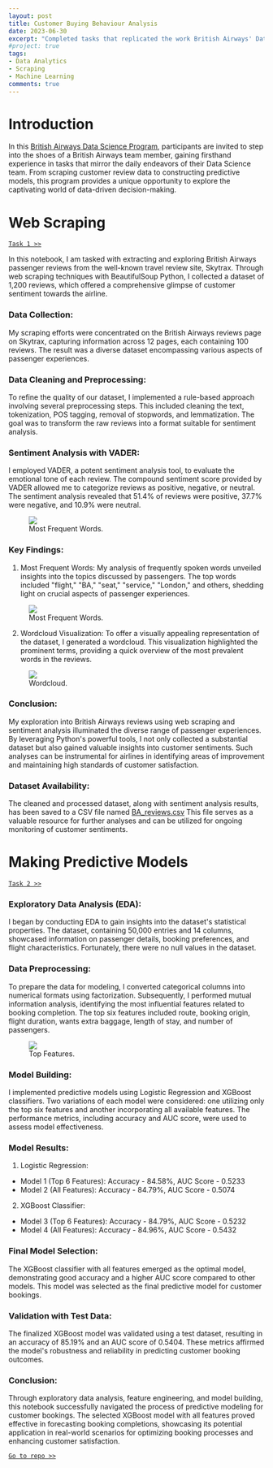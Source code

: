 ```yaml
---
layout: post
title: Customer Buying Behaviour Analysis
date: 2023-06-30
excerpt: "Completed tasks that replicated the work British Airways' Data Science team did consisting of collecting customer review data and creating predictive models."
#project: true
tags:
- Data Analytics
- Scraping
- Machine Learning
comments: true
---
```


# Introduction
In this [British Airways Data Science Program](https://www.theforage.com/simulations/british-airways/data-science-yqoz?ref=itjjtDEicDFoXtLm2), participants are invited to step into the shoes of a British Airways team member, gaining firsthand experience in tasks that mirror the daily endeavors of their Data Science team. From scraping customer review data to constructing predictive models, this program provides a unique opportunity to explore the captivating world of data-driven decision-making.

# Web Scraping
[`Task 1 >>`](https://github.com/malindard/British-Airways-Data-Science-VE/blob/main/Task%201%20-%20Code.ipynb)

In this notebook, I am tasked with extracting and exploring British Airways passenger reviews from the well-known travel review site, Skytrax. Through web scraping techniques with BeautifulSoup Python, I collected a dataset of 1,200 reviews, which offered a comprehensive glimpse of customer sentiment towards the airline.

### Data Collection:
My scraping efforts were concentrated on the British Airways reviews page on Skytrax, capturing information across 12 pages, each containing 100 reviews. The result was a diverse dataset encompassing various aspects of passenger experiences.

### Data Cleaning and Preprocessing:
To refine the quality of our dataset, I implemented a rule-based approach involving several preprocessing steps. This included cleaning the text, tokenization, POS tagging, removal of stopwords, and lemmatization. The goal was to transform the raw reviews into a format suitable for sentiment analysis.

### Sentiment Analysis with VADER:
I employed VADER, a potent sentiment analysis tool, to evaluate the emotional tone of each review. The compound sentiment score provided by VADER allowed me to categorize reviews as positive, negative, or neutral. The sentiment analysis revealed that 51.4% of reviews were positive, 37.7% were negative, and 10.9% were neutral.
<figure>
	<a href="assets\img\british-airways\sentiment-analysis.png"><img src="assets\img\british-airways\sentiment-analysis.png"></a>
	<figcaption><a>Most Frequent Words.</a></figcaption>
</figure>

### Key Findings:

1. Most Frequent Words: My analysis of frequently spoken words unveiled insights into the topics discussed by passengers. The top words included "flight," "BA," "seat," "service," "London," and others, shedding light on crucial aspects of passenger experiences.
<figure>
	<a href="assets\img\british-airways\most-frequent-words.png"><img src="assets\img\british-airways\most-frequent-words.png"></a>
	<figcaption><a>Most Frequent Words.</a></figcaption>
</figure>

2. Wordcloud Visualization: To offer a visually appealing representation of the dataset, I generated a wordcloud. This visualization highlighted the prominent terms, providing a quick overview of the most prevalent words in the reviews.
<figure>
	<a href="assets\img\british-airways\wordcloud.png"><img src="assets\img\british-airways\wordcloud.png"></a>
	<figcaption><a>Wordcloud.</a></figcaption>
</figure>

### Conclusion:
My exploration into British Airways reviews using web scraping and sentiment analysis illuminated the diverse range of passenger experiences. By leveraging Python's powerful tools, I not only collected a substantial dataset but also gained valuable insights into customer sentiments. Such analyses can be instrumental for airlines in identifying areas of improvement and maintaining high standards of customer satisfaction.

### Dataset Availability:
The cleaned and processed dataset, along with sentiment analysis results, has been saved to a CSV file named [BA_reviews.csv](https://github.com/malindard/British-Airways-Data-Science-VE/blob/main/Task%201%20-%20BA_reviews.csv) This file serves as a valuable resource for further analyses and can be utilized for ongoing monitoring of customer sentiments.


# Making Predictive Models
[`Task 2 >>`](https://github.com/malindard/British-Airways-Data-Science-VE/blob/main/Task%202%20-%20Code.ipynb)

### Exploratory Data Analysis (EDA):
I began by conducting EDA to gain insights into the dataset's statistical properties. The dataset, containing 50,000 entries and 14 columns, showcased information on passenger details, booking preferences, and flight characteristics. Fortunately, there were no null values in the dataset.

### Data Preprocessing:
To prepare the data for modeling, I converted categorical columns into numerical formats using factorization. Subsequently, I performed mutual information analysis, identifying the most influential features related to booking completion. The top six features included route, booking origin, flight duration, wants extra baggage, length of stay, and number of passengers.
<figure>
	<a href="assets\img\british-airways\top-feature.png"><img src="assets\img\british-airways\top-feature.png"></a>
	<figcaption><a>Top Features.</a></figcaption>
</figure>

### Model Building:
I implemented predictive models using Logistic Regression and XGBoost classifiers. Two variations of each model were considered: one utilizing only the top six features and another incorporating all available features. The performance metrics, including accuracy and AUC score, were used to assess model effectiveness.

### Model Results:
1. Logistic Regression:
* Model 1 (Top 6 Features): Accuracy - 84.58%, AUC Score - 0.5233
* Model 2 (All Features): Accuracy - 84.79%, AUC Score - 0.5074

2. XGBoost Classifier:
* Model 3 (Top 6 Features): Accuracy - 84.79%, AUC Score - 0.5232
* Model 4 (All Features): Accuracy - 84.96%, AUC Score - 0.5432

### Final Model Selection:
The XGBoost classifier with all features emerged as the optimal model, demonstrating good accuracy and a higher AUC score compared to other models. This model was selected as the final predictive model for customer bookings.

### Validation with Test Data:
The finalized XGBoost model was validated using a test dataset, resulting in an accuracy of 85.19% and an AUC score of 0.5404. These metrics affirmed the model's robustness and reliability in predicting customer booking outcomes.

### Conclusion:
Through exploratory data analysis, feature engineering, and model building, this notebook successfully navigated the process of predictive modeling for customer bookings. The selected XGBoost model with all features proved effective in forecasting booking completions, showcasing its potential application in real-world scenarios for optimizing booking processes and enhancing customer satisfaction.

[`Go to repo >>`](https://github.com/malindard/British-Airways-Data-Science-VE)